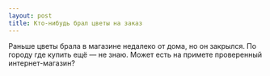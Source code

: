 ```yaml
---
layout: post 
title: Кто-нибудь брал цветы на заказ 
--- 
```

Раньше цветы брала в магазине недалеко от дома, но он закрылся. По городу где купить ещё — не знаю. Может есть на примете проверенный интернет-магазин?